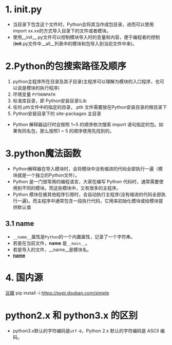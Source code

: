 # 1. __init__.py
* 当目录下包含这个文件时，Python会将其当作成包目录，进而可以使用import xx.xx的方式导入目录下的文件或者模块。
* 使用__init__.py文件可以控制模块导入时的变量和内容，便于编程者的控制(__init__.py文件中__all__列表中的模块和包导入到当前文件中来)。
# 2.Python的包搜索路径及顺序
1. python主程序所在目录及其子目录(主程序可以理解为模块的入口程序，也可以说是模块的执行程序)
2. 环境变量 ```PYTHONPATH```
3. 标准库目录，即 Python安装目录\Lib
4. 任何.pth文件中的指定的目录，.pth 文件需要放在Python安装目录的根目录下
5. Python安装目录下的 site-packages 主目录
* Python 解释器运行时会按照 1~5 的顺序依次搜索 import 语句指定的包。如果有同名包，那么按照1 ~ 5 的顺序使用先找到的。
# 3.python魔法函数
* Python解释器在导入模块时，会将模块中没有缩进的代码全部执行一遍（模块就是一个独立的Python文件）。
* Python 是一门很常用的编程语言，大家在编写 Python 代码时，通常需要使用到不同的模块。而这些模块中，又有很多的主程序。
* Python 模块在被其他程序引用时，会自动执行主程序(没有缩进的代码全部执行一遍)。而主程序中通常包含一段执行代码，它用来初始化模块或给模块提供默认值
## 3.1 __name__
* ```__name__```属性是```Python```的一个内置属性，记录了一个字符串。
* 若是在当前文件，__name__ 是```__main__```。
* 若是导入的文件，__name__是模块名。
* [__name__](https://www.zhihu.com/question/49136398)
  
# 4. 国内源
[豆瓣](https://pypi.douban.com/simple)
pip install -i https://pypi.douban.com/simple

# python2.x 和 python3.x 的区别
* python3.x默认的字符编码是```utf-8```，Python 2.x 默认的字符编码是 ASCII 编码。